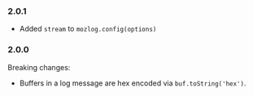### 2.0.1

- Added `stream` to `mozlog.config(options)`

### 2.0.0

Breaking changes:

- Buffers in a log message are hex encoded via `buf.toString('hex')`.
